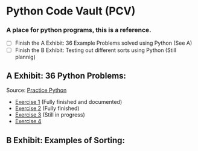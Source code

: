 # Python Code Vault (PCV)

### A place for python programs, this is a reference.

- [ ] Finish the A Exhibit: 36 Example Problems solved using Python (See A)
- [ ] Finish the B Exhibit: Testing out different sorts using Python (Still plannig)

## A Exhibit: 36 Python Problems:
Source: [Practice Python](https://www.practicepython.org)

- [Exercise 1](https://www.practicepython.org/exercise/2014/01/29/01-character-input.html) (Fully finished and documented)
- [Exercise 2](https://www.practicepython.org/exercise/2014/02/05/02-odd-or-even.html) (Fully finished)
- [Exercise 3](https://www.practicepython.org/exercise/2014/02/15/03-list-less-than-ten.html) (Still in progress)
- [Exercise 4](https://www.practicepython.org/exercise/2014/02/26/04-divisors.html)

## B Exhibit: Examples of Sorting:
